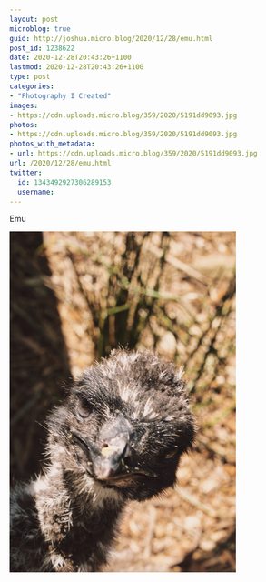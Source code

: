```yaml
---
layout: post
microblog: true
guid: http://joshua.micro.blog/2020/12/28/emu.html
post_id: 1238622
date: 2020-12-28T20:43:26+1100
lastmod: 2020-12-28T20:43:26+1100
type: post
categories:
- "Photography I Created"
images:
- https://cdn.uploads.micro.blog/359/2020/5191dd9093.jpg
photos:
- https://cdn.uploads.micro.blog/359/2020/5191dd9093.jpg
photos_with_metadata:
- url: https://cdn.uploads.micro.blog/359/2020/5191dd9093.jpg
url: /2020/12/28/emu.html
twitter:
  id: 1343492927306289153
  username: 
---
```

Emu

<img src="uploads/2020/5191dd9093.jpg" width="399" height="600" alt="" />
